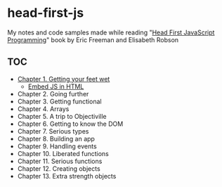 # head-first-js

My notes and code samples made while reading
"[Head First JavaScript Programming][1]" book by Eric Freeman
and Elisabeth Robson

## TOC

- [Chapter 1. Getting your feet wet](src/ch01)
  - [Embed JS in HTML](src/ch01/embed_js_in_html.html)
- Chapter 2. Going further
- Chapter 3. Getting functional
- Chapter 4. Arrays
- Chapter 5. A trip to Objectiville
- Chapter 6. Getting to know the DOM
- Chapter 7. Serious types
- Chapter 8. Building an app
- Chapter 9. Handling events
- Chapter 10. Liberated functions
- Chapter 11. Serious functions
- Chapter 12. Creating objects
- Chapter 13. Extra strength objects

[1]: https://www.goodreads.com/book/show/17912853-head-first-javascript-programming
